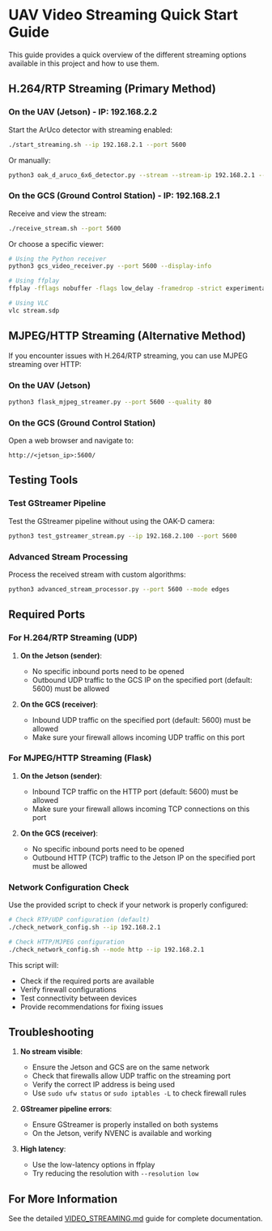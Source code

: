 # UAV Video Streaming Quick Start Guide

This guide provides a quick overview of the different streaming options available in this project and how to use them.

## H.264/RTP Streaming (Primary Method)

### On the UAV (Jetson) - IP: 192.168.2.2

Start the ArUco detector with streaming enabled:

```bash
./start_streaming.sh --ip 192.168.2.1 --port 5600
```

Or manually:

```bash
python3 oak_d_aruco_6x6_detector.py --stream --stream-ip 192.168.2.1 --stream-port 5600
```

### On the GCS (Ground Control Station) - IP: 192.168.2.1

Receive and view the stream:

```bash
./receive_stream.sh --port 5600
```

Or choose a specific viewer:

```bash
# Using the Python receiver
python3 gcs_video_receiver.py --port 5600 --display-info

# Using ffplay
ffplay -fflags nobuffer -flags low_delay -framedrop -strict experimental "udp://@:5600?buffer_size=120000"

# Using VLC
vlc stream.sdp
```

## MJPEG/HTTP Streaming (Alternative Method)

If you encounter issues with H.264/RTP streaming, you can use MJPEG streaming over HTTP:

### On the UAV (Jetson)

```bash
python3 flask_mjpeg_streamer.py --port 5600 --quality 80
```

### On the GCS (Ground Control Station)

Open a web browser and navigate to:

```
http://<jetson_ip>:5600/
```

## Testing Tools

### Test GStreamer Pipeline

Test the GStreamer pipeline without using the OAK-D camera:

```bash
python3 test_gstreamer_stream.py --ip 192.168.2.100 --port 5600
```

### Advanced Stream Processing

Process the received stream with custom algorithms:

```bash
python3 advanced_stream_processor.py --port 5600 --mode edges
```

## Required Ports

### For H.264/RTP Streaming (UDP)

1. **On the Jetson (sender)**:
   - No specific inbound ports need to be opened
   - Outbound UDP traffic to the GCS IP on the specified port (default: 5600) must be allowed

2. **On the GCS (receiver)**:
   - Inbound UDP traffic on the specified port (default: 5600) must be allowed
   - Make sure your firewall allows incoming UDP traffic on this port

### For MJPEG/HTTP Streaming (Flask)

1. **On the Jetson (sender)**:
   - Inbound TCP traffic on the HTTP port (default: 5600) must be allowed
   - Make sure your firewall allows incoming TCP connections on this port

2. **On the GCS (receiver)**:
   - No specific inbound ports need to be opened
   - Outbound HTTP (TCP) traffic to the Jetson IP on the specified port must be allowed

### Network Configuration Check

Use the provided script to check if your network is properly configured:

```bash
# Check RTP/UDP configuration (default)
./check_network_config.sh --ip 192.168.2.1

# Check HTTP/MJPEG configuration
./check_network_config.sh --mode http --ip 192.168.2.1
```

This script will:
- Check if the required ports are available
- Verify firewall configurations
- Test connectivity between devices
- Provide recommendations for fixing issues

## Troubleshooting

1. **No stream visible**:
   - Ensure the Jetson and GCS are on the same network
   - Check that firewalls allow UDP traffic on the streaming port
   - Verify the correct IP address is being used
   - Use `sudo ufw status` or `sudo iptables -L` to check firewall rules

2. **GStreamer pipeline errors**:
   - Ensure GStreamer is properly installed on both systems
   - On the Jetson, verify NVENC is available and working

3. **High latency**:
   - Use the low-latency options in ffplay
   - Try reducing the resolution with `--resolution low`

## For More Information

See the detailed [VIDEO_STREAMING.md](VIDEO_STREAMING.md) guide for complete documentation.